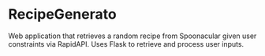 # RecipeGenerato
Web application that retrieves a random recipe from Spoonacular given user constraints via RapidAPI. Uses Flask to retrieve and process user inputs.
